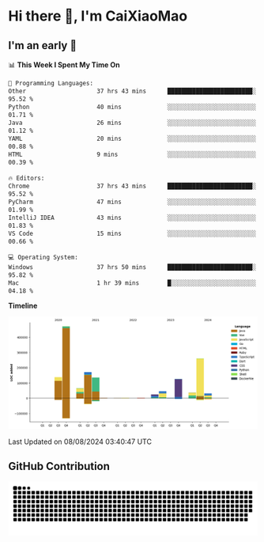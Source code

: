 # Hi there 👋, I'm CaiXiaoMao

## I'm an early 🐤
<!--START_SECTION:waka-->
📊 **This Week I Spent My Time On** 

```text
💬 Programming Languages: 
Other                    37 hrs 43 mins      ████████████████████████░   95.52 % 
Python                   40 mins             ░░░░░░░░░░░░░░░░░░░░░░░░░   01.71 % 
Java                     26 mins             ░░░░░░░░░░░░░░░░░░░░░░░░░   01.12 % 
YAML                     20 mins             ░░░░░░░░░░░░░░░░░░░░░░░░░   00.88 % 
HTML                     9 mins              ░░░░░░░░░░░░░░░░░░░░░░░░░   00.39 % 

🔥 Editors: 
Chrome                   37 hrs 43 mins      ████████████████████████░   95.52 % 
PyCharm                  47 mins             ░░░░░░░░░░░░░░░░░░░░░░░░░   01.99 % 
IntelliJ IDEA            43 mins             ░░░░░░░░░░░░░░░░░░░░░░░░░   01.83 % 
VS Code                  15 mins             ░░░░░░░░░░░░░░░░░░░░░░░░░   00.66 % 

💻 Operating System: 
Windows                  37 hrs 50 mins      ████████████████████████░   95.82 % 
Mac                      1 hr 39 mins        █░░░░░░░░░░░░░░░░░░░░░░░░   04.18 % 
```

**Timeline**

![Lines of Code chart](https://raw.githubusercontent.com/caixiaomao/caixiaomao/main/assets/bar_graph.png)


 Last Updated on 08/08/2024 03:40:47 UTC
<!--END_SECTION:waka-->

## GitHub Contribution
<picture>
  <source media="(prefers-color-scheme: dark)" srcset="/dist/snake/github-contribution-grid-snake-dark.svg" />
  <source media="(prefers-color-scheme: light)" srcset="/dist/snake/github-contribution-grid-snake.svg" />
  <img alt="github contribution grid snake animation" src="/dist/snake/github-contribution-grid-snake.svg" />
</picture>
